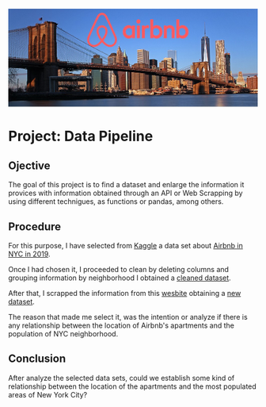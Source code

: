 ![portada](https://github.com/angelanavarrog/W3-pipelines-project/blob/master/Images/Portada.jpg)

# Project: Data Pipeline

## Ojective

The goal of this project is to find a dataset and enlarge the information it provices with information obtained through an API or Web Scrapping by using different technigues, as functions or pandas, among others.

## Procedure

For this purpose, I have selected from [Kaggle](https://www.kaggle.com/datasets) a data set about [Airbnb in NYC in 2019](https://www.kaggle.com/dgomonov/new-york-city-airbnb-open-data).

Once I had chosen it, I proceeded to clean by deleting columns and grouping information by neighborhood I obtained a [cleaned dataset](https://github.com/angelanavarrog/W3-pipelines-project/blob/master/Other%20relevant%20files/Cleaning.ipynb).

After that, I scrapped the information from this [wesbite](https://www.health.ny.gov/statistics/cancer/registry/appendix/neighborhoodpop.htm) obtaining a [new dataset](https://github.com/angelanavarrog/W3-pipelines-project/blob/master/Other%20relevant%20files/Scraping.ipynb).

The reason that made me select it, was the intention or analyze if there is any relationship between the location of Airbnb's apartments and the population of NYC neighborhood.

## Conclusion

After analyze the selected data sets, could we establish some kind of relationship between the location of the apartments and the most populated areas of New York City?


